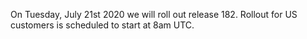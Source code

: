 On Tuesday, July 21st 2020 we will roll out release 182. Rollout for US customers is scheduled to start at 8am UTC.
